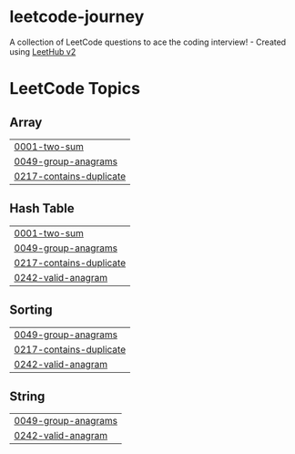 # leetcode-journey
A collection of LeetCode questions to ace the coding interview! - Created using [LeetHub v2](https://github.com/arunbhardwaj/LeetHub-2.0)

<!---LeetCode Topics Start-->
# LeetCode Topics
## Array
|  |
| ------- |
| [0001-two-sum](https://github.com/adryanev/leetcode-journey/tree/master/0001-two-sum) |
| [0049-group-anagrams](https://github.com/adryanev/leetcode-journey/tree/master/0049-group-anagrams) |
| [0217-contains-duplicate](https://github.com/adryanev/leetcode-journey/tree/master/0217-contains-duplicate) |
## Hash Table
|  |
| ------- |
| [0001-two-sum](https://github.com/adryanev/leetcode-journey/tree/master/0001-two-sum) |
| [0049-group-anagrams](https://github.com/adryanev/leetcode-journey/tree/master/0049-group-anagrams) |
| [0217-contains-duplicate](https://github.com/adryanev/leetcode-journey/tree/master/0217-contains-duplicate) |
| [0242-valid-anagram](https://github.com/adryanev/leetcode-journey/tree/master/0242-valid-anagram) |
## Sorting
|  |
| ------- |
| [0049-group-anagrams](https://github.com/adryanev/leetcode-journey/tree/master/0049-group-anagrams) |
| [0217-contains-duplicate](https://github.com/adryanev/leetcode-journey/tree/master/0217-contains-duplicate) |
| [0242-valid-anagram](https://github.com/adryanev/leetcode-journey/tree/master/0242-valid-anagram) |
## String
|  |
| ------- |
| [0049-group-anagrams](https://github.com/adryanev/leetcode-journey/tree/master/0049-group-anagrams) |
| [0242-valid-anagram](https://github.com/adryanev/leetcode-journey/tree/master/0242-valid-anagram) |
<!---LeetCode Topics End-->